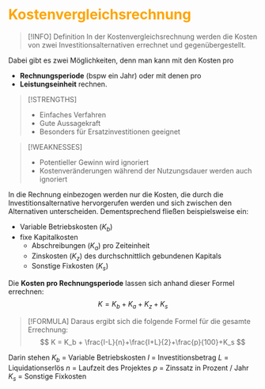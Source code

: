 # <font color = "orange">Kostenvergleichsrechnung</font>
>[!INFO] Definition
>In der Kostenvergleichsrechnung werden die Kosten von zwei Investitionsalternativen errechnet und gegenübergestellt. 

Dabei gibt es zwei Möglichkeiten, denn man kann mit den Kosten pro
- **Rechnungsperiode** (bspw ein Jahr)
	oder mit denen pro
- **Leistungseinheit**
rechnen. 

>[!STRENGTHS]
>- Einfaches Verfahren
>- Gute Aussagekraft
>- Besonders für Ersatzinvestitionen geeignet

>[!WEAKNESSES]
>- Potentieller Gewinn wird ignoriert
>- Kostenveränderungen während der Nutzungsdauer werden auch ignoriert

In die Rechnung einbezogen werden nur die Kosten, die durch die Investitionsalternative hervorgerufen werden und sich zwischen den Alternativen unterscheiden. Dementsprechend fließen beispielsweise ein:
- Variable Betriebskosten ($K_b$)
- fixe Kapitalkosten
	- Abschreibungen ($K_a$) pro Zeiteinheit
	- Zinskosten ($K_z$) des durchschnittlich gebundenen Kapitals
	- Sonstige Fixkosten ($K_s$)

Die **Kosten pro Rechnungsperiode** lassen sich anhand dieser Formel errechnen:
$$
K = K_b + K_a + K_z + K_s
$$

>[!FORMULA]
>Daraus ergibt sich die folgende Formel für die gesamte Errechnung:
>$$
>K = K_b + \frac{I-L}{n}+\frac{I+L}{2}+\frac{p}{100}+K_s
>$$

Darin stehen 
$K_b$ = Variable Betriebskosten
$I$ = Investitionsbetrag
$L$ = Liquidationserlös
$n$ = Laufzeit des Projektes
$p$ = Zinssatz in Prozent / Jahr
$K_s$ = Sonstige Fixkosten